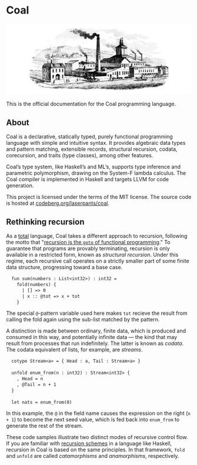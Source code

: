 # Coal

<img alt="Coal" src="assets/mine.jpg" />

This is the official documentation for the Coal programming language. 

## About

Coal is a declarative, statically typed, purely functional programming language with simple and intuitive syntax. It provides algebraic data types and pattern matching, extensible records, structural recursion, codata, corecursion, and traits (type classes), among other features. 

Coal’s type system, like Haskell’s and ML’s, supports type inference and parametric polymorphism, drawing on the System-F lambda calculus. The Coal compiler is implemented in Haskell and targets LLVM for code generation.

This project is licensed under the terms of the MIT license. The source code is hosted at [codeberg.org/laserpants/coal](https://codeberg.org/laserpants/coal).

## Rethinking recursion

As a [total](https://en.wikipedia.org/wiki/Total_functional_programming) language, Coal takes a different approach to recursion, following the motto that "[recursion is the `goto` of functional programming](https://www.semanticscholar.org/paper/Functional-Programming-with-Bananas%2C-Lenses%2C-and-Meijer-Fokkinga/5db3c6793c07285bf0f5e95fe5a25f53e7488051)." To guarantee that programs are provably terminating, recursion is only available in a restricted form, known as *structural recursion*. Under this regime, each recursive call operates on a strictly smaller part of some finite data structure, progressing toward a base case. 

```
  fun sum(numbers : List<int32>) : int32 =
    fold(numbers) {
      | [] => 0 
      | x :: @tot => x + tot
    }
```

The special `@`-pattern variable used here makes `tot` recieve the result from calling the fold again using the sub-list matched by the pattern. 

A distinction is made between ordinary, finite data, which is produced and consumed in this way, and potentially infinite data &mdash; the kind that may result from processes that run indefinitely. The latter is known as *codata*. The codata equivalent of lists, for example, are *streams*.

```
  cotype Stream<a> = { Head : a, Tail : Stream<a> }

  unfold enum_from(n : int32) : Stream<int32> {
    , Head = n
    , @Tail = n + 1
  }

  let nats = enum_from(0)
```

In this example, the `@` in the field name causes the expression on the right (`n + 1`) to become the next seed value, which is fed back into `enum_from` to generate the rest of the stream.

These code samples illustrate two distinct modes of recursive control flow. If you are familiar with [recursion schemes](https://blog.sumtypeofway.com/posts/introduction-to-recursion-schemes.html) in a language like Haskell, recursion in Coal is based on the same principles. In that framework, `fold` and `unfold` are called *catamorphisms* and *anamorphisms*, respectively. 
